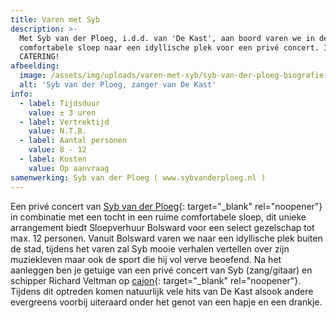 ```yaml
---
title: Varen met Syb
description: >-
  Met Syb van der Ploeg, i.d.d. van 'De Kast', aan boord varen we in de
  comfortabele sloep naar een idyllische plek voor een privé concert. INCLUSIEF
  CATERING!
afbeelding:
  image: /assets/img/uploads/varen-met-syb/syb-van-der-ploeg-biografie-2018-pdfgrafie-2.jpg
  alt: 'Syb van der Ploeg, zanger van De Kast'
info:
  - label: Tijdsduur
    value: ± 3 uren
  - label: Vertrektijd
    value: N.T.B.
  - label: Aantal personen
    value: 8 - 12
  - label: Kosten
    value: Op aanvraag
samenwerking: Syb van der Ploeg ( www.sybvanderploeg.nl )
---
```


Een privé concert van&nbsp;[Syb van der Ploeg](https://www.sybvanderploeg.nl/pers-media/fotos/){: target="\_blank" rel="noopener"} in combinatie met een tocht in een ruime comfortabele sloep, dit unieke arrangement biedt Sloepverhuur Bolsward voor een select gezelschap tot max. 12 personen. Vanuit Bolsward varen we naar een idyllische plek buiten de stad, tijdens het varen zal Syb mooie verhalen vertellen over zijn muziekleven maar ook de sport die hij vol verve beoefend. Na het aanleggen ben je getuige van een privé concert van Syb (zang/gitaar) en schipper Richard Veltman op [cajon](https://nl.wikipedia.org/wiki/Cajón){: target="\_blank" rel="noopener"}. Tijdens dit optreden komen natuurlijk vele hits van De Kast alsook andere evergreens voorbij uiteraard onder het genot van een hapje en een drankje.

